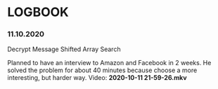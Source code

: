 # LOGBOOK

### 11.10.2020
Decrypt Message
Shifted Array Search

Planned to have an interview to Amazon and Facebook in 2 weeks. He solved the problem for about 40 minutes because choose a more interesting, but harder way.
Video: **2020-10-11 21-59-26.mkv**
